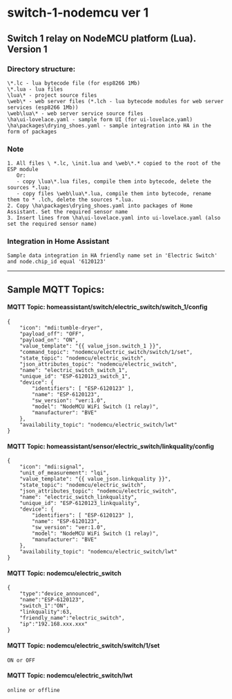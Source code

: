 # switch-1-nodemcu ver 1
Switch 1 relay on NodeMCU platform (Lua). Version 1
---
### Directory structure:
    \*.lc - lua bytecode file (for esp8266 1Mb)
    \*.lua - lua files
    \lua\* - project source files
    \web\* - web server files (*.lch - lua bytecode modules for web server services (esp8266 1Mb))
    \web\lua\* - web server service source files
    \ha\ui-lovelace.yaml - sample form UI (for ui-lovelace.yaml)
    \ha\packages\drying_shoes.yaml - sample integration into HA in the form of packages 
### Note
    1. All files \ *.lc, \init.lua and \web\*.* copied to the root of the ESP module
       Or:
       - copy \lua\*.lua files, compile them into bytecode, delete the sources *.lua;
       - copy files \web\lua\*.lua, compile them into bytecode, rename them to * .lch, delete the sources *.lua.
    2. Copy \ha\packages\drying_shoes.yaml into packages of Home Assistant. Set the required sensor name
    3. Insert lines from \ha\ui-lovelace.yaml into ui-lovelace.yaml (also set the required sensor name)
### Integration in Home Assistant
    Sample data integration in HA friendly name set in 'Electric Switch' and node.chip_id equal '6120123'
---
## Sample MQTT Topics:
#### MQTT Topic: homeassistant/switch/electric_switch/switch_1/config
    {
        "icon": "mdi:tumble-dryer",
        "payload_off": "OFF",
        "payload_on": "ON",
        "value_template": "{{ value_json.switch_1 }}",
        "command_topic": "nodemcu/electric_switch/switch/1/set",
        "state_topic": "nodemcu/electric_switch",
        "json_attributes_topic": "nodemcu/electric_switch",
        "name": "electric_switch_switch_1",
        "unique_id": "ESP-6120123_switch_1",
        "device": {
            "identifiers": [ "ESP-6120123" ],
            "name": "ESP-6120123",
            "sw_version": "ver:1.0",
            "model": "NodeMCU WiFi Switch (1 relay)",
            "manufacturer": "BVE"
        },
        "availability_topic": "nodemcu/electric_switch/lwt"
    }    
#### MQTT Topic: homeassistant/sensor/electric_switch/linkquality/config
    {
        "icon": "mdi:signal",
        "unit_of_measurement": "lqi",
        "value_template": "{{ value_json.linkquality }}",
        "state_topic": "nodemcu/electric_switch",
        "json_attributes_topic": "nodemcu/electric_switch",
        "name": "electric_switch_linkquality",
        "unique_id": "ESP-6120123_linkquality",
        "device": {
            "identifiers": [ "ESP-6120123" ],
            "name": "ESP-6120123",
            "sw_version": "ver:1.0",
            "model": "NodeMCU WiFi Switch (1 relay)",
            "manufacturer": "BVE"
        },
        "availability_topic": "nodemcu/electric_switch/lwt"
    }

#### MQTT Topic: nodemcu/electric_switch
    {
        "type":"device_announced",
        "name":"ESP-6120123",
        "switch_1":"ON",
        "linkquality":63,
        "friendly_name":"electric_switch",
        "ip":"192.168.xxx.xxx"
    }
#### MQTT Topic: nodemcu/electric_switch/switch/1/set
    ON or OFF
#### MQTT Topic: nodemcu/electric_switch/lwt
    online or offline
